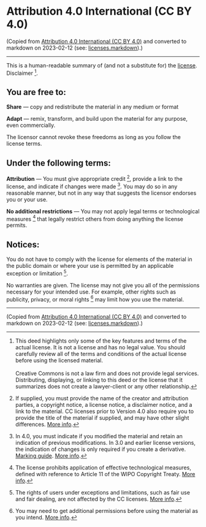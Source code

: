# Attribution 4.0 International (CC BY 4.0)

(Copied from [Attribution 4.0 International (CC BY 4.0)](https://creativecommons.org/licenses/by/4.0/) and converted to markdown on 2023-02-12 (see: [licenses.markdown](https://codeberg.org/yelosan/licenses.markdown)).)

---

This is a human-readable summary of (and not a substitute for) the [license](https://creativecommons.org/licenses/by/4.0/legalcode). Disclaimer [^disclaimer].

## You are free to:

**Share** — copy and redistribute the material in any medium or format

**Adapt** — remix, transform, and build upon the material
for any purpose, even commercially.

The licensor cannot revoke these freedoms as long as you follow the license terms.

## Under the following terms:

**Attribution** — You must give appropriate credit [^appropriate-credit], provide a link to the license, and indicate if changes were made [^indicate-if-changes-were-made]. You may do so in any reasonable manner, but not in any way that suggests the licensor endorses you or your use.

**No additional restrictions** — You may not apply legal terms or technological measures [^technological-measures] that legally restrict others from doing anything the license permits.

## Notices:

You do not have to comply with the license for elements of the material in the public domain or where your use is permitted by an applicable exception or limitation [^exception-or-limitation].

No warranties are given. The license may not give you all of the permissions necessary for your intended use. For example, other rights such as publicity, privacy, or moral rights [^publicity-privacy-or-moral-rights] may limit how you use the material.

[^disclaimer]: This deed highlights only some of the key features and terms of the actual license. It is not a license and has no legal value. You should carefully review all of the terms and conditions of the actual license before using the licensed material.<br/><br/>Creative Commons is not a law firm and does not provide legal services. Distributing, displaying, or linking to this deed or the license that it summarizes does not create a lawyer-client or any other relationship.
[^appropriate-credit]: If supplied, you must provide the name of the creator and attribution parties, a copyright notice, a license notice, a disclaimer notice, and a link to the material. CC licenses prior to Version 4.0 also require you to provide the title of the material if supplied, and may have other slight differences. [More info](https://wiki.creativecommons.org/License_Versions#Detailed_attribution_comparison_chart).
[^indicate-if-changes-were-made]: In 4.0, you must indicate if you modified the material and retain an indication of previous modifications. In 3.0 and earlier license versions, the indication of changes is only required if you create a derivative. [Marking guide](https://wiki.creativecommons.org/Best_practices_for_attribution#This_is_a_good_attribution_for_material_you_modified_slightly). [More info](https://wiki.creativecommons.org/License_Versions#Modifications_and_adaptations_must_be_marked_as_such).
[^technological-measures]: The license prohibits application of effective technological measures, defined with reference to Article 11 of the WIPO Copyright Treaty. [More info](https://wiki.creativecommons.org/License_Versions#Application_of_effective_technological_measures_by_users_of_CC-licensed_works_prohibited).
[^exception-or-limitation]: The rights of users under exceptions and limitations, such as fair use and fair dealing, are not affected by the CC licenses. [More info](https://wiki.creativecommons.org/Frequently_Asked_Questions#Do_Creative_Commons_licenses_affect_exceptions_and_limitations_to_copyright.2C_such_as_fair_dealing_and_fair_use.3F).
[^publicity-privacy-or-moral-rights]: You may need to get additional permissions before using the material as you intend. [More info](https://wiki.creativecommons.org/Considerations_for_licensors_and_licensees).

---

(Copied from [Attribution 4.0 International (CC BY 4.0)](https://creativecommons.org/licenses/by/4.0/) and converted to markdown on 2023-02-12 (see: [licenses.markdown](https://codeberg.org/yelosan/licenses.markdown)).)
